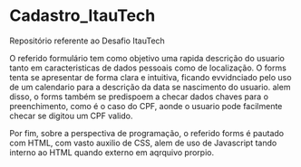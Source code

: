 # Cadastro_ItauTech
Repositório referente ao Desafio ItauTech

O referido formulário tem como objetivo uma rapida descrição do usuario tanto em caracteristicas de dados pessoais como de localização.
O forms tenta se apresentar de forma clara e intuitiva, ficando evvidnciado pelo uso de um calendario para a descrição da data se nascimento do usuario.
alem disso, o forms também se predispoem a checar dados chaves para o preenchimento, como é o caso do CPF, aonde o usuario pode facilmente checar se digitou um CPF valido.

Por fim, sobre a perspectiva de programação, o referido forms é pautado com HTML, com vasto auxilio de CSS, alem de uso de Javascript tando interno ao HTML quando externo em aqrquivo prorpio.
